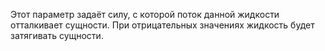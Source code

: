 ﻿Этот параметр задаёт силу, с которой поток данной жидкости отталкивает сущности. При отрицательных значениях жидкость
будет затягивать сущности.